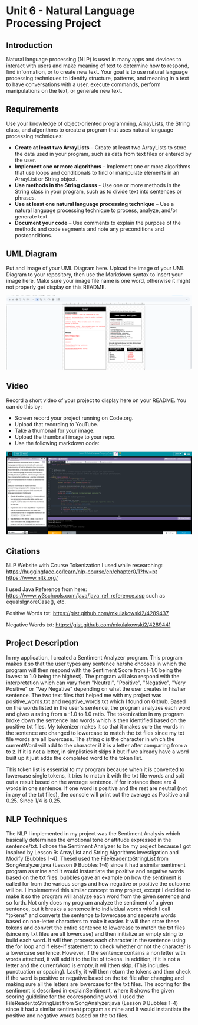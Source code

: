 # Unit 6 - Natural Language Processing Project

## Introduction

Natural language processing (NLP) is used in many apps and devices to interact with users and make meaning of text to determine how to respond, find information, or to create new text. Your goal is to use natural language processing techniques to identify structure, patterns, and meaning in a text to have conversations with a user, execute commands, perform manipulations on the text, or generate new text.

## Requirements

Use your knowledge of object-oriented programming, ArrayLists, the String class, and algorithms to create a program that uses natural language processing techniques:

- **Create at least two ArrayLists** – Create at least two ArrayLists to store the data used in your program, such as data from text files or entered by the user.
- **Implement one or more algorithms** – Implement one or more algorithms that use loops and conditionals to find or manipulate elements in an ArrayList or String object.
- **Use methods in the String classs** - Use one or more methods in the String class in your program, such as to divide text into sentences or phrases.
- **Use at least one natural language processing technique** – Use a natural language processing technique to process, analyze, and/or generate text.
- **Document your code** – Use comments to explain the purpose of the methods and code segments and note any preconditions and postconditions.

## UML Diagram

Put and image of your UML Diagram here. Upload the image of your UML Diagram to your repository, then use the Markdown syntax to insert your image here. Make sure your image file name is one word, otherwise it might not properly get display on this README.

![UML Diagram for my project](UMLDiagram1.png)

## Video

Record a short video of your project to display here on your README. You can do this by:

- Screen record your project running on Code.org.
- Upload that recording to YouTube.
- Take a thumbnail for your image.
- Upload the thumbnail image to your repo.
- Use the following markdown code:

[![Thumbnail for my project](Thumbnail2.png)](https://www.youtube.com/shorts/nIeAlecKYgQ)

## Citations

NLP Website with Course Tokenization I used while researching: 
https://huggingface.co/learn/nlp-course/en/chapter0/1?fw=pt 
https://www.nltk.org/ 

I used Java Reference from here: https://www.w3schools.com/java/java_ref_reference.asp 
such as equalsIgnoreCase(), etc. 

Positive Words txt: https://gist.github.com/mkulakowski2/4289437 

Negative Words txt: https://gist.github.com/mkulakowski2/4289441 




## Project Description

In my application, I created a Sentiment Analyzer program. This program makes it so that the user types any sentence he/she chooses in which the program will then respond with the Sentiment Score from  (-1.0 being the lowest to 1.0 being the highest). The program will also respond with the interpretation which can vary from "Neutral", "Positive", "Negative", "Very Positive" or "Vey Negative" depending on what the user creates in his/her sentence. The two text files that helped me with my project was positive_words.txt and negative_words.txt which I found on Github. Based on the words listed in the user's sentence, the program analyzes each word and gives a rating from a -1.0 to 1.0 ratio.  The tokenization in my program broke down the sentence into words which is then identified based on the positive txt files. My tokenizer makes it so that it makes sure the words in the sentence are changed to lowercase to match the txt files since my txt file words are all lowercase. The string c is the character in which the currentWord will add to the character if it is a letter after comparing from a to z. If it is not a letter, in simplistics it skips it but if we already have a word built up it just adds the completed word to the token list. 

This token list is essential to my program because when it is converted to lowercase single tokens, it tries to match it with the txt file words and spit out a result based on the average sentence. If for instance there are 4 words in one sentence. If one word is positive and the rest are neutral (not in any of the txt files), the console will print out the average as Positive and  0.25. Since 1/4 is 0.25. 


## NLP Techniques

The NLP I implemented in my project was the Sentiment Analysis which basically determines the emotional tone or attitude expressed in the sentence/txt. I chose the Sentiment Analyzer to be my project because I got inspired by Lesson 9: ArrayList and String Algorithms Investigation and Modify (Bubbles 1-4). TheseI used the FileReader.toStringList from SongAnalyzer.java (Lesson 9 Bubbles 1-4) since it had a similar sentiment program as mine and It would instantiate the positive and negative words based on the txt files.  bubbles gave an example on how the sentiment is called for from the various songs and how negative or positive the outcome will be. I implemented this similar concept to my project, except I decided to make it so the program will analyze each word from the given sentence and so forth. Not only does my program analyze the sentiment of a given sentence, but it breaks a sentence into individual words which I call "tokens" and converts the sentence to lowercase and seperate words based on non-letter characters to make it easier. It will then store these tokens and convert the entire sentence to lowercase to match the txt files (since my txt files are all lowercase) and then initialize an empty string to build each word. It will then process each character in the sentence using the for loop and if else-if statement to check whether or not the character is a lowercase sentence. However, if the sentence contains a non letter with words attached, it will add it to the list of tokens. In addition, if it is not a letter and the currentWord is empty, it wil lthen skip. (This includes punctuation or spacing). Lastly, it will then return the tokens and then check if the word is positive or negative based on the txt file after changing and making sure all the letters are lowercase for the txt files. The scoring for the sentiment is described in explainSentiment, where it shows the given scoring guideline for the cooresponding word. I used the FileReader.toStringList from SongAnalyzer.java (Lesson 9 Bubbles 1-4) since it had a similar sentiment program as mine and It would instantiate the positive and negative words based on the txt files. 